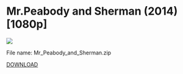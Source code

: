 # Mr.Peabody and Sherman (2014) [1080p]

![](https://user-images.githubusercontent.com/32939845/35795823-c540b28a-0a5a-11e8-8fc6-8303cf2339dd.jpg)

File name: Mr_Peabody_and_Sherman.zip

[DOWNLOAD](https://github.com/GitMovies/Mr.Peabody-and-Sherman/releases/download/v1.0/Mr_Peabody_and_Sherman.zip)
